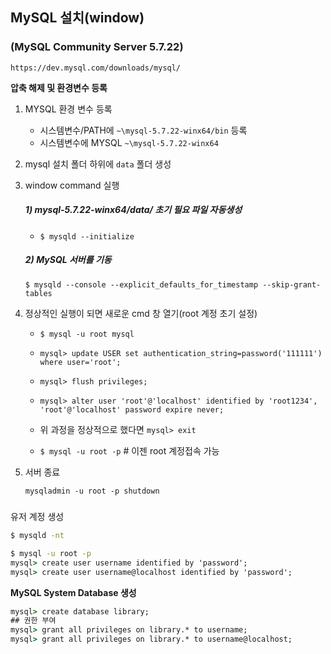 ## MySQL 설치(window)

### (MySQL Community Server 5.7.22)

`https://dev.mysql.com/downloads/mysql/`



**압축 해제 및  환경변수 등록**

1. MYSQL 환경 변수 등록 

   - 시스템변수/PATH에   `~\mysql-5.7.22-winx64/bin` 등록
   - 시스템변수에 MYSQL  `~\mysql-5.7.22-winx64`

2. mysql 설치 폴더 하위에  `data` 폴더 생성

3. window command 실행

   ##### 1) mysql-5.7.22-winx64/data/ 초기 필요 파일 자동생성

   - `$ mysqld --initialize` 

   ##### 2) MySQL 서버를 기동 

   `$ mysqld --console --explicit_defaults_for_timestamp --skip-grant-tables`

4. 정상적인 실행이 되면 새로운 cmd 창 열기(root 계정 초기 설정)

   -  `$ mysql -u root mysql`  

   - `mysql> update USER set authentication_string=password('111111') where user='root'; `
   - `mysql> flush privileges;  `
   - `mysql> alter user 'root'@'localhost' identified by 'root1234', 'root'@'localhost' password expire never; `
   - 위 과정을 정상적으로 했다면 `mysql> exit` 
   - `$ mysql -u root -p` # 이젠 root 계정접속 가능

5. 서버 종료

   `mysqladmin -u root -p shutdown `

#####  

유저 계정 생성

```cmd 
$ mysqld -nt
```

```cmd
$ mysql -u root -p
mysql> create user username identified by 'password';
mysql> create user username@localhost identified by 'password';
```

**MySQL System Database 생성**

```cmd
mysql> create database library;
## 권한 부여
mysql> grant all privileges on library.* to username;
mysql> grant all privileges on library.* to username@localhost;
```

